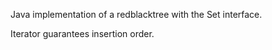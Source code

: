 Java implementation of a redblacktree with the Set interface.

Iterator guarantees insertion order.

